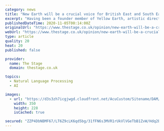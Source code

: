 ```yaml
---
category: news
title: "New Earth will be a crucial voice for British East and South East Asian artists"
excerpt: "Having been a founder member of Yellow Earth, artistic director Kumiko Mendl explains why the company is changing its name to reflect a reinvigorated mission to combat prejudice and champion BESEA the"
publishedDateTime: 2020-11-05T00:14:00Z
originalUrl: "https://www.thestage.co.uk/opinion/new-earth-will-be-a-crucial-voice-for-british-east-and-south-east-asian-artists"
webUrl: "https://www.thestage.co.uk/opinion/new-earth-will-be-a-crucial-voice-for-british-east-and-south-east-asian-artists"
type: article
quality: 20
heat: 20
published: false

provider:
  name: The Stage
  domain: thestage.co.uk

topics:
  - Natural Language Processing
  - AI

images:
  - url: "https://d3s3zh7icgjwgd.cloudfront.net/AcuCustom/Sitename/DAM/197/Anna-Nguyen-Photography---Signal-Fires-5_Thumb.jpg"
    width: 350
    height: 228
    isCached: true

secured: "ZZP4DbNBMF67/LT6Z9cLK6qd5bg/31fFN6s3MVR1rUkVlVGeTbB1ZvW/Hdq2B00NbKp8Mf31/0YR7o1ZUzrPomzQ/E+IGzUsO1GPuzyy8JlBe0hu97aD76FJ/FUcx7U+e0oW5xeyjCfj57ORirIY9V2xDYscsQ7Oj1y71E2YUXJ5aGcqxzSm7dlSL5EFe0QLYhsamIlenbQBafGDoQhenasT+abk1PDEW9+NlqEE1UDlaMW/TU5hwsI6330cKf8RSPCXPQBb8pbRtW8Pn0YRGs2DNc8MU1UYCh3og39Es2XcQaMpq1IuxoV8ZKXQjS13QzckX/h8N1tbpvwFvOEn6yPixKrTeeGgC5kGAhMWUOQ=;78iYYQf/fGxkxE0/ohMXJw=="
---
```


